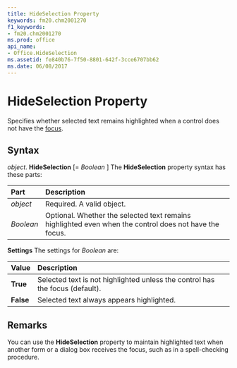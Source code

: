 ```yaml
---
title: HideSelection Property
keywords: fm20.chm2001270
f1_keywords:
- fm20.chm2001270
ms.prod: office
api_name:
- Office.HideSelection
ms.assetid: fe840b76-7f50-8801-642f-3cce6707bb62
ms.date: 06/08/2017
---
```



# HideSelection Property



Specifies whether selected text remains highlighted when a control does not have the [focus](../../Glossary/vbe-glossary.md#focu).

## Syntax

_object_. **HideSelection** [= _Boolean_ ]
The  **HideSelection** property syntax has these parts:


|**Part**|**Description**|
|:-----|:-----|
| _object_|Required. A valid object.|
| _Boolean_|Optional. Whether the selected text remains highlighted even when the control does not have the focus.|

 **Settings**
The settings for  _Boolean_ are:


|**Value**|**Description**|
|:-----|:-----|
|**True**|Selected text is not highlighted unless the control has the focus (default).|
|**False**|Selected text always appears highlighted.|

## Remarks

You can use the  **HideSelection** property to maintain highlighted text when another form or a dialog box receives the focus, such as in a spell-checking procedure.

